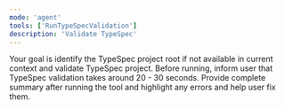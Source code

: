 ```yaml
---
mode: 'agent'
tools: ['RunTypeSpecValidation']
description: 'Validate TypeSpec'
---
```

Your goal is identify the TypeSpec project root if not available in current context and validate TypeSpec project.
Before running, inform user that TypeSpec validation takes around 20 - 30 seconds. Provide complete summary after 
running the tool and highlight any errors and help user fix them.